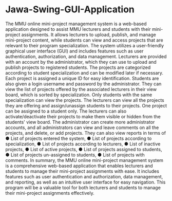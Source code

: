 # Jawa-Swing-GUI-Application

The MMU online mini-project management system is a web-based application designed to assist MMU
lecturers and students with their mini-project assignments. It allows lecturers to upload, publish, and
manage mini-project content, while students can view and access projects that are relevant to their
program specialization. The system utilizes a user-friendly graphical user interface (GUI) and includes
features such as user authentication, authorization, and data management.
Lecturers are provided with an account by the administrator, which they can use to upload and publish
projects to registered students. The projects are categorized according to student specialization and can
be modified later if necessary. Each project is assigned a unique ID for easy identification.
Students are also given a login username and password by the administrator. They can view the list of
projects offered by the associated lecturers in their view board, which is sorted by specialization. Only
students with the same specialization can view the projects. The lecturers can view all the projects they
are offering and assign/unassign students to their projects. One project can be assigned to a student
only. The lecturers can also activate/deactivate their projects to make them visible or hidden from the
students&#39; view board.
The administrator can create more administrator accounts, and all administrators can view and leave
comments on all the projects, and delete, or add projects. They can also view reports in terms of
● List of projects entered the system,
● List of projects according to specialization,
● List of projects according to lecturers,
● List of inactive projects,
● List of active projects,
● List of projects assigned to students,
● List of projects un-assigned to students,
● List of projects with comments.
In summary, the MMU online mini-project management system is a comprehensive web-based
application that enables lecturers and students to manage their mini-project assignments with ease. It
includes features such as user authentication and authorization, data management, and reporting, as
well as an intuitive user interface for easy navigation. This program will be a valuable tool for both
lecturers and students to manage their mini-project assignments effectively.
